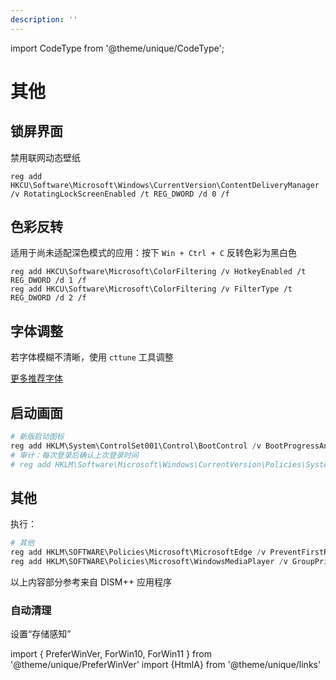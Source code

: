 ```yaml
---
description: ''
---
```


import CodeType from '@theme/unique/CodeType';

# 其他

## 锁屏界面

 <CodeType cmd user>

禁用联网动态壁纸

</CodeType>

```batch
reg add HKCU\Software\Microsoft\Windows\CurrentVersion\ContentDeliveryManager /v RotatingLockScreenEnabled /t REG_DWORD /d 0 /f

```

## 色彩反转

 <CodeType cmd user>

适用于尚未适配深色模式的应用：按下 `Win + Ctrl + C` 反转色彩为黑白色

</CodeType>

```batch
reg add HKCU\Software\Microsoft\ColorFiltering /v HotkeyEnabled /t REG_DWORD /d 1 /f
reg add HKCU\Software\Microsoft\ColorFiltering /v FilterType /t REG_DWORD /d 2 /f

```

 <CodeType admin >

## 字体调整

</CodeType>

若字体模糊不清晰，使用 `cttune` 工具调整

<p><a href="/docs/devenv/font" target="_blank">更多推荐字体</a></p>

 <CodeType cmd admin>

## 启动画面

</CodeType>

```powershell
# 新版启动图标
reg add HKLM\System\ControlSet001\Control\BootControl /v BootProgressAnimation /t REG_DWORD /d 1 /f
# 审计：每次登录后确认上次登录时间
# reg add HKLM\Software\Microsoft\Windows\CurrentVersion\Policies\System /v DisplayLastLogonInfo /t REG_DWORD /d 1 /f

```

## 其他

<!--
 <details><summary>隐藏图标右上角压缩标记的蓝色双箭头</summary>

```powershell
reg add "HKLM\SOFTWARE\Microsoft\Windows\CurrentVersion\Explorer\Shell Icons" /v 179 /d "imageres.dll,197" /t reg_sz /f
taskkill /f /im explorer.exe
cmd /c del "%LOCALAPPDATA%\iconcache.db" /s /q
cmd /c del "%LOCALAPPDATA%\Microsoft\Windows\Explorer\iconcache_*.db" /s /q
start explorer

```

</details>
-->

 <PreferWinVer win10 win11 >

 <CodeType cmd admin>

执行：

</CodeType>

```powershell
# 其他
reg add HKLM\SOFTWARE\Policies\Microsoft\MicrosoftEdge /v PreventFirstRunPage /t REG_DWORD /d 0 /f
reg add HKLM\SOFTWARE\Policies\Microsoft\WindowsMediaPlayer /v GroupPrivacyAcceptance /t REG_DWORD /d 1 /f

```

以上内容部分参考来自 DISM++ 应用程序

<ForWin10>

<h3>自动清理</h3>

设置<HtmlA href="ms-settings:storagepolicies">“存储感知”</HtmlA>

</ForWin10>
</PreferWinVer>

import {
PreferWinVer,
ForWin10,
ForWin11
} from '@theme/unique/PreferWinVer'
import {HtmlA} from '@theme/unique/links'
